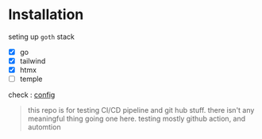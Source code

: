 

# Installation

seting up `goth` stack

- [x] go
- [x] tailwind
- [x] htmx
- [ ] temple

check : [config](./config.json)

> this repo is for testing CI/CD pipeline and git hub stuff. there isn't any meaningful thing going one here.
> testing mostly github action, and automtion
